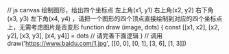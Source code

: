 // js canvas 绘制图形，给出四个坐标点 左上角(x1, y1) 右上角(x2, y2) 右下角(x3,  y3) 左下角(x4, y4) ，请把一个图形的四个顶点直接绘制到对应的四个坐标点上，无需考虑图片是否变形
function draw (image, dots) {
    const [[x1, x2], [x2, y2], [x3, y3], [x4, y4]] = dots
    // 请完善下面逻辑
}
// 调用
draw('https://www.baidu.com/1.jpg', [[0, 0], [0, 1], [3, 6], [1, 3]])